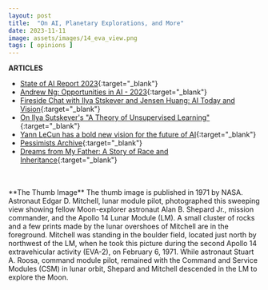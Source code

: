 ```yaml
---
layout: post
title:  "On AI, Planetary Explorations, and More"
date: 2023-11-11
image: assets/images/14_eva_view.png
tags: [ opinions ]
---
```




**ARTICLES**   

- [State of AI Report 2023](https://docs.google.com/presentation/d/156WpBF_rGvf4Ecg19oM1fyR51g4FAmHV3Zs0WLukrLQ/edit#slide=id.g24daeb7f4f0_0_3373){:target="_blank"}
- [Andrew Ng: Opportunities in AI - 2023](https://www.youtube.com/watch?v=5p248yoa3oE){:target="_blank"}
- [Fireside Chat with Ilya Stskever and Jensen Huang: AI Today and Vision](https://www.youtube.com/watch?v=0GKou6lSfi0){:target="_blank"}
- [On Ilya Sutskever's "A Theory of Unsupervised Learning"](https://www.lesswrong.com/posts/KqgujtM3vSAfZE2dR/on-ilya-sutskever-s-a-theory-of-unsupervised-learning){:target="_blank"}
- [Yann LeCun has a bold new vision for the future of AI](https://www.technologyreview.com/2022/06/24/1054817/yann-lecun-bold-new-vision-future-ai-deep-learning-meta/){:target="_blank"}
- [Pessimists Archive](https://pessimistsarchive.org/){:target="_blank"}
- [Dreams from My Father: A Story of Race and Inheritance](https://www.amazon.com/Dreams-My-Father-Story-Inheritance/dp/1400082773){:target="_blank"}

<br/>
<br/>
**The Thumb Image**   
The thumb image is published in 1971 by NASA. Astronaut Edgar D. Mitchell, lunar module pilot, photographed this sweeping view showing fellow Moon-explorer astronaut Alan B. Shepard Jr., mission commander, and the Apollo 14 Lunar Module (LM). A small cluster of rocks and a few prints made by the lunar overshoes of Mitchell are in the foreground. Mitchell was standing in the boulder field, located just north by northwest of the LM, when he took this picture during the second Apollo 14 extravehicular activity (EVA-2), on February 6, 1971. While astronaut Stuart A. Roosa, command module pilot, remained with the Command and Service Modules (CSM) in lunar orbit, Shepard and Mitchell descended in the LM to explore the Moon.  
<br/>
<br/>
<br/>

